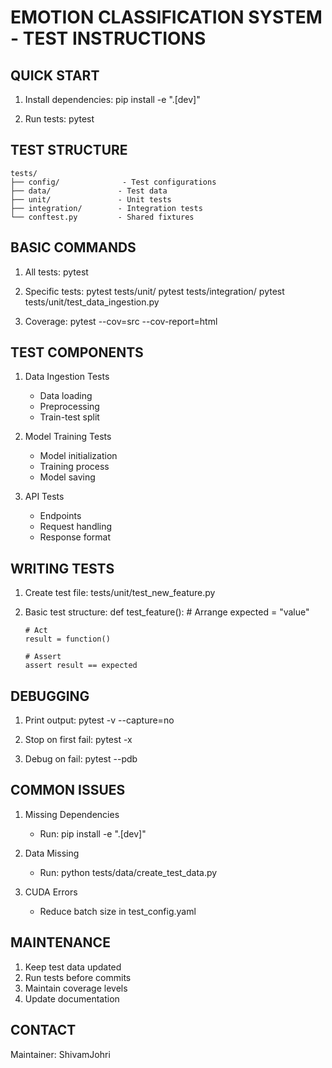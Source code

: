 EMOTION CLASSIFICATION SYSTEM - TEST INSTRUCTIONS
==============================================

QUICK START
----------
1. Install dependencies:
   pip install -e ".[dev]"

2. Run tests:
   pytest

TEST STRUCTURE
-------------
```
tests/
├── config/              - Test configurations
├── data/               - Test data
├── unit/               - Unit tests
├── integration/        - Integration tests
└── conftest.py         - Shared fixtures
```
BASIC COMMANDS
-------------
1. All tests:
   pytest

2. Specific tests:
   pytest tests/unit/
   pytest tests/integration/
   pytest tests/unit/test_data_ingestion.py

3. Coverage:
   pytest --cov=src --cov-report=html

TEST COMPONENTS
--------------
1. Data Ingestion Tests
   - Data loading
   - Preprocessing
   - Train-test split

2. Model Training Tests
   - Model initialization
   - Training process
   - Model saving

3. API Tests
   - Endpoints
   - Request handling
   - Response format

WRITING TESTS
------------
1. Create test file:
   tests/unit/test_new_feature.py

2. Basic test structure:
   def test_feature():
       # Arrange
       expected = "value"
       
       # Act
       result = function()
       
       # Assert
       assert result == expected

DEBUGGING
---------
1. Print output:
   pytest -v --capture=no

2. Stop on first fail:
   pytest -x

3. Debug on fail:
   pytest --pdb

COMMON ISSUES
------------
1. Missing Dependencies
   - Run: pip install -e ".[dev]"

2. Data Missing
   - Run: python tests/data/create_test_data.py

3. CUDA Errors
   - Reduce batch size in test_config.yaml

MAINTENANCE
----------
1. Keep test data updated
2. Run tests before commits
3. Maintain coverage levels
4. Update documentation

CONTACT
-------
Maintainer: ShivamJohri

